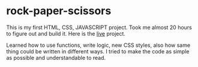 # rock-paper-scissors

This is my first HTML, CSS, JAVASCRIPT project. Took me almost 20 hours to figure out and build it.
Here is the [live](https://elwinjoshua.github.io/rock-paper-scissors/) project.

Learned how to use functions, write logic, new CSS styles, also how same thing could be written in different ways.
I tried to make the code as simple as possible and understandable to read.
